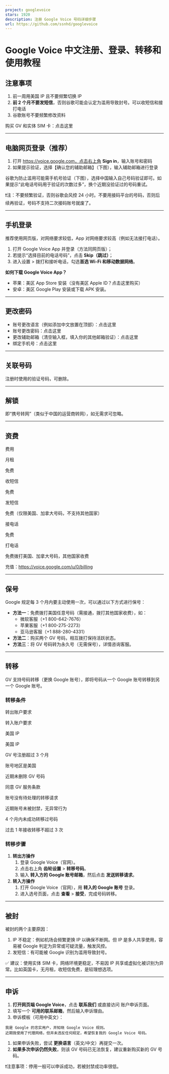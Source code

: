 ```yaml
---
project: googlevoice
stars: 1920
description: 注册 Google Voice 号码详细步骤
url: https://github.com/ssnhd/googlevoice
---
```


Google Voice 中文注册、登录、转移和使用教程
============================

注意事项
----

1.  前一周用美国 IP 且不要频繁切换 IP
2.  **前 2 个月不要发短信**，否则谷歌可能会认定为滥用导致封号。可以收短信和接打电话
3.  谷歌账号不要频繁修改资料

购买 GV 和实体 SIM 卡：点击这里

* * *

电脑网页登录（推荐）
----------

1.  打开 https://voice.google.com，点击右上角 **Sign in**，输入账号和密码
2.  如果提示验证，选择【确认您的辅助邮箱】（下图），输入辅助邮箱进行登录

谷歌为防止滥用可能需手机号验证（下图），选择中国输入自己号码验证即可。如果提示“此电话号码用于验证的次数过多”，换个近期没验证过的号码重试。

❗注：不要频繁验证，否则谷歌会风控 24 小时。不要用接码平台的号码，否则后续再验证，号码不支持二次接码账号就废了。

* * *

手机登录
----

推荐使用网页版，对网络要求较低，App 对网络要求较高（例如无法接打电话）。

1.  打开 Google Voice App 并登录（方法同网页版）；
2.  若提示“选择目前的电话号码”，点击 **Skip（跳过）**；
3.  进入设置 > 拨打和接听电话，勾选**首选 Wi-Fi 和移动数据网络**。

**如何下载 Google Voice App？**

-   苹果：美区 App Store 安装（没有美区 Apple ID？点击这里购买）
-   安卓：美区 Google Play 安装或下载 APK 安装。

* * *

更改密码
----

-   账号更改语言（例如添加中文放置在顶部）：点击这里
-   账号更改密码：点击这里
-   更改辅助邮箱（清空输入框，填入你的其他邮箱验证）：点击这里
-   绑定手机号：点击这里

* * *

关联号码
----

注册时使用的验证号码，可删除。

* * *

解锁
--

即“携号转网”（类似于中国的运营商转网），如无需求可忽略。

* * *

资费
--

费用

月租

免费

收短信

免费

发短信

免费（仅限美国、加拿大号码，不支持其他国家）

接电话

免费

打电话

免费拨打美国、加拿大号码，其他国家收费

充值：https://voice.google.com/u/0/billing

* * *

保号
--

Google 规定每 3 个月内要主动使用一次，可以通过以下方式进行保号：

-   **方法一**：免费拨打美国任意号码（需接通，拨打其他国家收费），如：
    -   微软客服（+1 800-642-7676）
    -   苹果客服（+1 800-275-2273）
    -   亚马逊客服（+1 888-280-4331）
-   **方法二**：购买两个 GV 号码，相互拨打保持活跃状态。
-   **方法三**：将 GV 号码转为永久号（无需保号），详情咨询客服。

* * *

转移
--

GV 支持号码转移（更换 Google 账号），即将号码从一个 Google 账号转移到另一个 Google 账号。

### 转移条件

转出账户要求

转入账户要求

美国 IP

美国 IP

GV 号注册超过 3 个月

账号地区是美国

近期未删除 GV 号码

同意 GV 服务条款

账号没有待处理的转移请求

近期账号未被封禁，无异常行为

4 个月内未成功转移过号码

过去 1 年接收转移不超过 3 次

### 转移步骤

1.  **转出方操作**
    1.  登录 Google Voice（官网）。
    2.  点击右上角 **齿轮设置** > **转移号码**。
    3.  输入 **转入方的 Google 账号邮箱**，然后点击 **发送转移请求**。
2.  **转入方操作**
    1.  打开 Google Voice（官网），用 **转入的 Google 账号** 登录。
    2.  进入选号页面，点击 **查看** > **接受**，完成号码转移。

* * *

被封
--

被封的两个主要原因：

1.  IP 不稳定：例如机场会频繁更换 IP 以确保不断网。但 IP 是多人共享使用，容易被 Google 判定为异常或可疑流量，触发风控。
2.  发短信：有可能被 Google 识别为滥用导致封号。

✅ 建议：使用实体 SIM 卡，网络环境更稳定，不易因 IP 共享或虚拟化被识别为异常。比如英国卡，无月租，收短信免费，是较理想选项。

* * *

申诉
--

1.  **打开网页端 Google Voice**，点击 **联系我们** 或直接访问 账户申诉页面。
2.  填写一个 **可用的联系邮箱**，然后输入申诉理由。
3.  申诉模板（可用中英文）：

```
我是 Google 的忠实用户，并知晓 Google Voice 规则。  
近期我使用了代理网络，但并未违反任何规定，希望恢复我的 Google Voice 号码。  
```

1.  如果申诉失败，尝试 **更换语言**（英文/中文）再提交一次。
2.  **如果多次申诉仍然失败**，则该 GV 号码已无法恢复，建议重新购买新的 GV 号码。

❗注意事项：停用一般可以申诉成功，若被封禁成功率很低。

